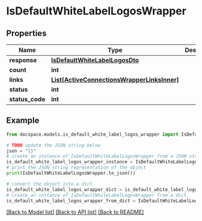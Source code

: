 # IsDefaultWhiteLabelLogosWrapper


## Properties

Name | Type | Description | Notes
------------ | ------------- | ------------- | -------------
**response** | [**IsDefaultWhiteLabelLogosDto**](IsDefaultWhiteLabelLogosDto.md) |  | [optional] 
**count** | **int** |  | [optional] 
**links** | [**List[ActiveConnectionsWrapperLinksInner]**](ActiveConnectionsWrapperLinksInner.md) |  | [optional] 
**status** | **int** |  | [optional] 
**status_code** | **int** |  | [optional] 

## Example

```python
from docspace.models.is_default_white_label_logos_wrapper import IsDefaultWhiteLabelLogosWrapper

# TODO update the JSON string below
json = "{}"
# create an instance of IsDefaultWhiteLabelLogosWrapper from a JSON string
is_default_white_label_logos_wrapper_instance = IsDefaultWhiteLabelLogosWrapper.from_json(json)
# print the JSON string representation of the object
print(IsDefaultWhiteLabelLogosWrapper.to_json())

# convert the object into a dict
is_default_white_label_logos_wrapper_dict = is_default_white_label_logos_wrapper_instance.to_dict()
# create an instance of IsDefaultWhiteLabelLogosWrapper from a dict
is_default_white_label_logos_wrapper_from_dict = IsDefaultWhiteLabelLogosWrapper.from_dict(is_default_white_label_logos_wrapper_dict)
```
[[Back to Model list]](../README.md#documentation-for-models) [[Back to API list]](../README.md#documentation-for-api-endpoints) [[Back to README]](../README.md)



